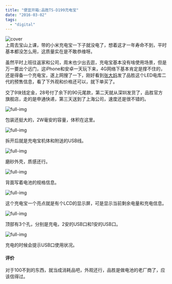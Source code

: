 ```yaml
---
title: "便宜开箱:品胜TS-D199充电宝"
date: "2016-03-02"
tags: 
  - "digital"
---
```


![cover](https://static.is26.com/blog/2016/03/batter1.JPG)  
上周去宝山上课，带的小米充电宝一下子就没电了，想着这才一年寿命不到，平时基本都没怎么用，这质量实在是不敢恭维呀。

虽然平时上班往返家和公司，周末也少出去逛，充电宝基本没有啥使用场景，但是万一要出个远门，这iPhone和安卓一天玩下来，4G网络下基本肯定是撑不住的，还是得备一个充电宝，遂上网搜了一下，刚好看到[张大妈](http://www.smzdm.com/p/6029467/)发了品胜这个LED电库二代的预售信息，看了下外观和价格还可以，就下单买了。

交了9块钱定金，28号付了余下的90元尾款，第二天就从深圳发货了，品胜官方旗舰店，走的是申通快递，第三天送到了上海公司，速度还是很不错的。

![full-img](https://static.is26.com/blog/2016/03/batter2.JPG)

包装还挺大的，2W毫安的容量，体积在这里。

![full-img](https://static.is26.com/blog/2016/03/batter3.JPG)

拆开后就是充电宝机体和附送的USB线。

![full-img](https://static.is26.com/blog/2016/03/batter4.JPG)

磨砂外壳，质感还行。

![full-img](https://static.is26.com/blog/2016/03/batter5.JPG)

背面写着电池的规格信息。

![full-img](https://static.is26.com/blog/2016/03/batter6.JPG)

这个充电宝一个亮点就是有个LCD的显示屏，可是显示当前剩余电量和充电信息。

![full-img](https://static.is26.com/blog/2016/03/batter7.JPG)

顶部有3个孔，分别是充电，2安的USB口和1安的USB口。

![full-img](https://static.is26.com/blog/2016/03/batter8.JPG)

充电的时候会提示USB口使用状况。

#### 评价

对于100不到的东西，就当成消耗品吧，外观还行，品胜是做电池的老厂商了，应该信得过。

